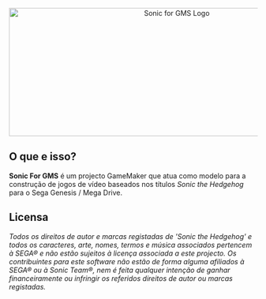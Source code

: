 <p align="center"><img src="https://github.com/VectorSatyr/legacy-sonic-for-gms-2/blob/main/images/sonicgms-full-color-transparent.png" alt="Sonic for GMS Logo" width="664px" height="260px"/></p>

## O que e isso?

**Sonic For GMS** é um projecto GameMaker que atua como modelo para a construção de jogos de vídeo baseados nos títulos *Sonic the Hedgehog* para o Sega Genesis / Mega Drive.

## Licensa

*Todos os direitos de autor e marcas registadas de 'Sonic the Hedgehog' e todos os caracteres, arte, nomes, termos e música associados pertencem à SEGA® e não estão sujeitos à licença associada a este projecto. Os contribuintes para este software não estão de forma alguma afiliados à SEGA® ou à Sonic Team®, nem é feita qualquer intenção de ganhar financeiramente ou infringir os referidos direitos de autor ou marcas registadas.*

